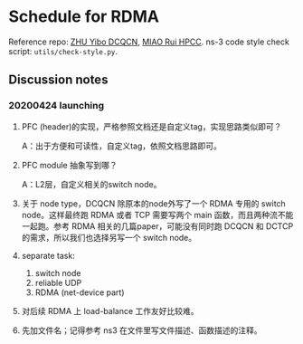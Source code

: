 # Schedule for RDMA

Reference repo: [ZHU Yibo DCQCN](https://github.com/bobzhuyb/ns3-rdma), [MIAO Rui HPCC](https://github.com/alibaba-edu/High-Precision-Congestion-Control). 
ns-3 code style check script: `utils/check-style.py`.







## Discussion notes

### 20200424 launching

1. PFC (header)的实现，严格参照文档还是自定义tag，实现思路类似即可？

   A：出于方便和可读性，自定义tag，依照文档思路即可。

2. PFC module 抽象写到哪？

   A：L2层，自定义相关的switch node。

3. 关于 node type，DCQCN 除原本的node外写了一个 RDMA 专用的 switch node。这样最终跑 RDMA 或者 TCP 需要写两个 main 函数，而且两种流不能一起跑。参考 RDMA 相关的几篇paper，可能没有同时跑 DCQCN 和 DCTCP 的需求，所以我们也选择另写一个 switch node。

4. separate task:

   1. switch node
   2. reliable UDP 
   3. RDMA (net-device part)

5. 对后续 RDMA 上 load-balance 工作友好比较难。

6. 先加文件名；记得参考 ns3 在文件里写文件描述、函数描述的注释。




